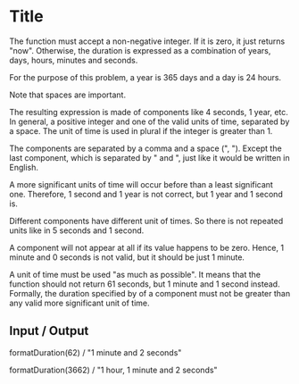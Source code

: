 # Title
The function must accept a non-negative integer. If it is zero, it just returns "now". Otherwise, the duration is expressed as a combination of years, days, hours, minutes and seconds.

For the purpose of this problem, a year is 365 days and a day is 24 hours.

Note that spaces are important.

The resulting expression is made of components like 4 seconds, 1 year, etc. In general, a positive integer and one of the valid units of time, separated by a space. The unit of time is used in plural if the integer is greater than 1.

The components are separated by a comma and a space (", "). Except the last component, which is separated by " and ", just like it would be written in English.

A more significant units of time will occur before than a least significant one. Therefore, 1 second and 1 year is not correct, but 1 year and 1 second is.

Different components have different unit of times. So there is not repeated units like in 5 seconds and 1 second.

A component will not appear at all if its value happens to be zero. Hence, 1 minute and 0 seconds is not valid, but it should be just 1 minute.

A unit of time must be used "as much as possible". It means that the function should not return 61 seconds, but 1 minute and 1 second instead. Formally, the duration specified by of a component must not be greater than any valid more significant unit of time.

## Input / Output
formatDuration(62)   / "1 minute and 2 seconds"

formatDuration(3662) / "1 hour, 1 minute and 2 seconds"